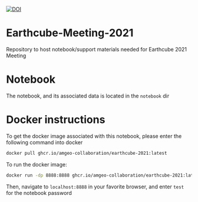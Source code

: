 [![DOI](https://zenodo.org/badge/361497641.svg)](https://zenodo.org/badge/latestdoi/361497641)

# Earthcube-Meeting-2021
Repository to host notebook/support materials needed for Earthcube 2021 Meeting

# Notebook
The notebook, and its associated data is located in the `notebook` dir

# Docker instructions
To get the docker image associated with this notebook, please enter the following command into docker
```bash
docker pull ghcr.io/amgeo-collaboration/earthcube-2021:latest
```

To run the docker image:
```bash
docker run -dp 8888:8888 ghcr.io/amgeo-collaboration/earthcube-2021:latest
```

Then, navigate to `localhost:8888` in your favorite browser, and enter `test` for the notebook password

